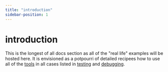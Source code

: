 ```yaml
---
title: "introduction"
sidebar-position: 1
---
```


# introduction

This is the longest of all docs section as all of the "real life" examples will be hosted here. It is envisioned as a potpourri of detailed recipees how to use all of the [tools](https://rw-community.org/tools/introduction) in all cases listed in [testing](https://rw-community.org/testing/introduction) and [debugging](https://rw-community.org/debugging/introduction).
